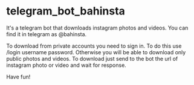 # telegram_bot_bahinsta
It's a telegram bot that downloads instagram photos and videos. You can find it in telegram as @bahinsta.

To download from private accounts you need to sign in. To do this use /login username password. Otherwise you will be able to download only public photos and videos. 
To download just send to the bot the url of instagram photo or video and wait for response.

Have fun!
